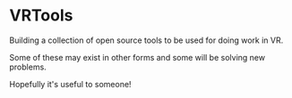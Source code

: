 # VRTools

Building a collection of open source tools to be used for doing work in VR.

Some of these may exist in other forms and some will be solving new problems.

Hopefully it's useful to someone!
